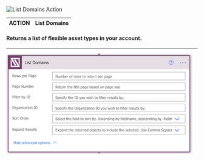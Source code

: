 
![List Domains Action](../../assets/images/.png)

| ACTION | List Domains |
|--------|--------------|

#### Returns a list of flexible asset types in your account.
***

![List Domains Action](../../assets/images/List-Domains.png)



